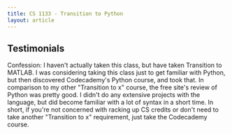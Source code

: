 ```yaml
---
title: CS 1133 - Transition to Python
layout: article
---
```




## Testimonials

Confession: I haven't actually taken this class, but have taken Transition to MATLAB. I was considering taking this class just to get familiar with Python, but then discovered Codecademy's Python course, and took that. In comparison to my other "Transition to x" course, the free site's review of Python was pretty good. I didn't do any extensive projects with the language, but did become familiar with a lot of syntax in a short time. In short, if you're not concerned with racking up CS credits or don't need to take another "Transition to x" requirement, just take the Codecademy course.
